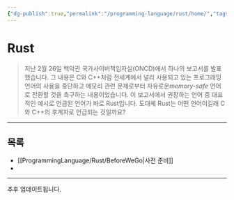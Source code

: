 ```yaml
---
{"dg-publish":true,"permalink":"/programming-language/rust/home/","tags":["Rust","프로그래밍언어"],"created":"2024-04-04T18:03:39.747+09:00","updated":"2024-06-27T11:18:36.734+09:00"}
---
```



# Rust

> 지난 2월 26일 백악관 국가사이버책임자실(ONCD)에서 하나의 보고서를 발표했습니다. 그 내용은 C와 C++처럼 전세계에서 널리 사용되고 있는 프로그래밍 언어의 사용을 중단하고 메모리 관련 문제로부터 자유로운*memory-safe* 언어로 전환할 것을 촉구하는 내용이었습니다. 이 보고서에서 권장하는 언어 중 대표적인 예시로 언급된 언어가 바로 Rust입니다. 도대체 Rust는 어떤 언어이길래 C와 C++의 후계자로 언급되는 것일까요?

---

## 목록

+ [[ProgrammingLanguage/Rust/BeforeWeGo\|사전 준비]]
+ 

---

추후 업데이트됩니다.